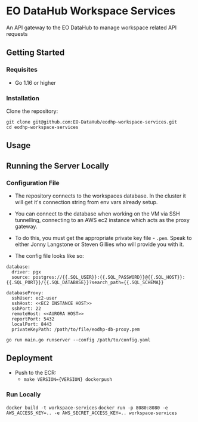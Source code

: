 # EO DataHub Workspace Services
An API gateway to the EO DataHub to manage workspace related API requests

## Getting Started
### Requisites
- Go 1.16 or higher

### Installation
Clone the repository:
```
git clone git@github.com:EO-DataHub/eodhp-workspace-services.git
cd eodhp-workspace-services
```

## Usage

## Running the Server Locally

### Configuration File
- The repository connects to the workspaces database. In the cluster it will get it's connection string from env vars already setup.
- You can connect to the database when working on the VM via SSH tunnelling, connecting to an AWS ec2 instance which acts as the proxy gateway.
- To do this, you must get the appropriate private key file - `.pem`. Speak to either Jonny Langstone or Steven Gillies who will provide you with it.

- The config file looks like so:
```
database:
  driver: pgx
  source: postgres://{{.SQL_USER}}:{{.SQL_PASSWORD}}@{{.SQL_HOST}}:{{.SQL_PORT}}/{{.SQL_DATABASE}}?search_path={{.SQL_SCHEMA}}

databaseProxy:
  sshUser: ec2-user
  sshHost: <<EC2 INSTANCE HOST>>
  sshPort: 22
  remoteHost: <<AURORA HOST>>
  reportPort: 5432
  localPort: 8443
  privateKeyPath: /path/to/file/eodhp-db-proxy.pem

```


```go run main.go runserver --config /path/to/config.yaml```


## Deployment
- Push to the ECR:
    - ```make VERSION={VERSION} dockerpush```

### Run Locally
```docker build -t workspace-services```
```docker run -p 8080:8080 -e AWS_ACCESS_KEY=.. -e AWS_SECRET_ACCESS_KEY=.. workspace-services ```